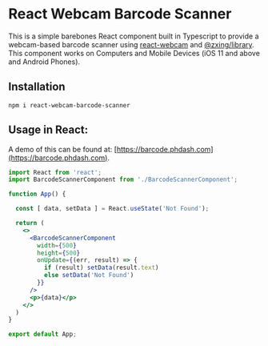 # React Webcam Barcode Scanner

This is a simple barebones React component built in Typescript to provide a webcam-based barcode scanner using [react-webcam](https://github.com/mozmorris/react-webcam) and [@zxing/library](https://github.com/zxing-js/library). This component works on Computers and Mobile Devices (iOS 11 and above and Android Phones).

## Installation

```
npm i react-webcam-barcode-scanner
```

## Usage in React:

A demo of this can be found at: [https://barcode.phdash.com](https://barcode.phdash.com).

```jsx
import React from 'react';
import BarcodeScannerComponent from './BarcodeScannerComponent';

function App() {

  const [ data, setData ] = React.useState('Not Found');

  return (
    <>
      <BarcodeScannerComponent
        width={500}
        height={500}
        onUpdate={(err, result) => {
          if (result) setData(result.text)
          else setData('Not Found')
        }}
      />
      <p>{data}</p>
    </>
  )
}

export default App;
```
